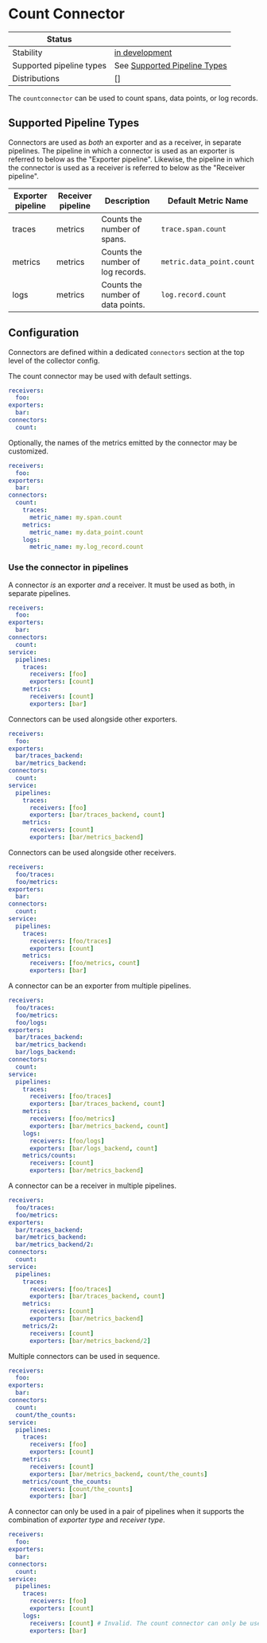 # Count Connector

| Status                   |                                                           |
|------------------------- |---------------------------------------------------------- |
| Stability                | [in development]                                          |
| Supported pipeline types | See [Supported Pipeline Types](#supported-pipeline-types) |
| Distributions            | []                                                        |

The `countconnector` can be used to count spans, data points, or log records.

## Supported Pipeline Types

Connectors are used as _both_ an exporter and as a receiver, in separate pipelines.
The pipeline in which a connector is used as an exporter is referred to below
as the "Exporter pipeline". Likewise, the pipeline in which the connector is
used as a receiver is referred to below as the "Receiver pipeline".

| Exporter pipeline | Receiver pipeline | Description                        | Default Metric Name       |
| ----------------- | ----------------- | ---------------------------------- | ------------------------- |
| traces            | metrics           | Counts the number of spans.        | `trace.span.count`        |
| metrics           | metrics           | Counts the number of log records.  | `metric.data_point.count` |
| logs              | metrics           | Counts the number of data points.  | `log.record.count`        |

## Configuration

Connectors are defined within a dedicated `connectors` section at the top level of the collector config.

The count connector may be used with default settings.

```yaml
receivers:
  foo:
exporters:
  bar:
connectors:
  count:
```

Optionally, the names of the metrics emitted by the connector may be customized.

```yaml
receivers:
  foo:
exporters:
  bar:
connectors:
  count:
    traces:
      metric_name: my.span.count
    metrics:
      metric_name: my.data_point.count
    logs:
      metric_name: my.log_record.count
```

### Use the connector in pipelines

A connector _is_ an exporter _and_ a receiver. It must be used as both, in separate pipelines.

```yaml
receivers:
  foo:
exporters:
  bar:
connectors:
  count:
service:
  pipelines:
    traces:
      receivers: [foo]
      exporters: [count]
    metrics:
      receivers: [count]
      exporters: [bar]
```

Connectors can be used alongside other exporters.

```yaml
receivers:
  foo:
exporters:
  bar/traces_backend:
  bar/metrics_backend:
connectors:
  count:
service:
  pipelines:
    traces:
      receivers: [foo]
      exporters: [bar/traces_backend, count]
    metrics:
      receivers: [count]
      exporters: [bar/metrics_backend]
```

Connectors can be used alongside other receivers.

```yaml
receivers:
  foo/traces:
  foo/metrics:
exporters:
  bar:
connectors:
  count:
service:
  pipelines:
    traces:
      receivers: [foo/traces]
      exporters: [count]
    metrics:
      receivers: [foo/metrics, count]
      exporters: [bar]
```

A connector can be an exporter from multiple pipelines.

```yaml
receivers:
  foo/traces:
  foo/metrics:
  foo/logs:
exporters:
  bar/traces_backend:
  bar/metrics_backend:
  bar/logs_backend:
connectors:
  count:
service:
  pipelines:
    traces:
      receivers: [foo/traces]
      exporters: [bar/traces_backend, count]
    metrics:
      receivers: [foo/metrics]
      exporters: [bar/metrics_backend, count]
    logs:
      receivers: [foo/logs]
      exporters: [bar/logs_backend, count]
    metrics/counts:
      receivers: [count]
      exporters: [bar/metrics_backend]
```

A connector can be a receiver in multiple pipelines.

```yaml
receivers:
  foo/traces:
  foo/metrics:
exporters:
  bar/traces_backend:
  bar/metrics_backend:
  bar/metrics_backend/2:
connectors:
  count:
service:
  pipelines:
    traces:
      receivers: [foo/traces]
      exporters: [bar/traces_backend, count]
    metrics:
      receivers: [count]
      exporters: [bar/metrics_backend]
    metrics/2:
      receivers: [count]
      exporters: [bar/metrics_backend/2]
```

Multiple connectors can be used in sequence.

```yaml
receivers:
  foo:
exporters:
  bar:
connectors:
  count:
  count/the_counts:
service:
  pipelines:
    traces:
      receivers: [foo]
      exporters: [count]
    metrics:
      receivers: [count]
      exporters: [bar/metrics_backend, count/the_counts]
    metrics/count_the_counts:
      receivers: [count/the_counts]
      exporters: [bar]
```

A connector can only be used in a pair of pipelines when it supports the combination of _exporter type_ and _receiver type_.

```yaml
receivers:
  foo:
exporters:
  bar:
connectors:
  count:
service:
  pipelines:
    traces:
      receivers: [foo]
      exporters: [count]
    logs:
      receivers: [count] # Invalid. The count connector can only be used as a receiver in metrics pipelines.
      exporters: [bar]
```

[in development]:https://github.com/open-telemetry/opentelemetry-collector#in-development
